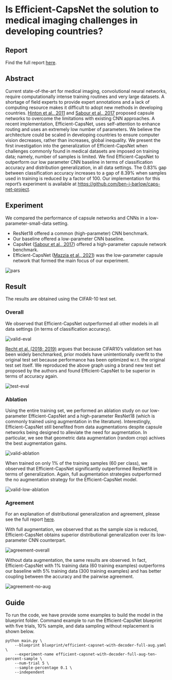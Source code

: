 # Is Efficient-CapsNet the solution to medical imaging challenges in developing countries?

## Report

Find the full report [here](https://github.com/ben-j-barlow/caps-net-project/blob/main/report_G080.pdf).

## Abstract

Current state-of-the-art for medical imaging, convolutional neural networks, require computationally  intense training routines and very large datasets. A shortage of field experts to provide expert annotations and a lack of computing resource makes it difficult to adopt new methods in developing countries. [Hinton et al., 2011](https://link.springer.com/chapter/10.1007/978-3-642-21735-7_6) and [Sabour et al., 2017](https://arxiv.org/pdf/1710.09829.pdf) proposed capsule networks to overcome the limitations with existing CNN approaches. A recent implementation, Efficient-CapsNet, uses self-attention to enhance routing and uses an extremely low number of parameters. We believe the architecture could be  scaled in developing countries to ensure computer  vision decreases, rather than increases, global inequality. We present the first investigation into the generalization of Efficient-CapsNet when challenges  commonly found in medical datasets are imposed on  training data; namely, number of samples is limited.  We find Efficient-CapsNet to outperform our low parameter CNN baseline in terms of classification  accuracy and distribution generalization, in all data settings. The 0.83% gap between classification accuracy increases to a gap of 8.39% when samples used  in training is reduced by a factor of 100. Our implementation for this report’s experiment is available at https://github.com/ben-j-barlow/caps-net-project.

## Experiment

We compared the performance of capsule networks and CNNs in a low-parameter-small-data setting.

* ResNet18 offered a common (high-parameter) CNN benchmark.
* Our baseline offered a low-parameter CNN baseline.
* CapsNet ([Sabour et al., 2017](https://arxiv.org/pdf/1710.09829.pdf)) offered a high-parameter capsule network benchmark.
* Efficient-CapsNet ([Mazzia
et al., 2021](https://www.nature.com/articles/s41598-021-93977-0)) was the low-parameter capsule network that formed the main focus of our experiment.

![pars](figures/Param-Grid.png)

## Result

The results are obtained using the CIFAR-10 test set.

### Overall

We observed that Efficient-CapsNet outperformed all other models in all data settings (in terms of classification accuracy).

![valid-eval](figures/Benchmark-Valid.png)

[Recht et al. (2018; 2019)](https://arxiv.org/abs/1806.00451) argues that because CIFAR10’s validation set has been widely benchmarked, prior models have unintentionally overfit to the original test set because performance has been optimized w.r.t. the original test set itself. We reproduced the above graph using a brand new test set proposed by the authors and found Efficient-CapsNet to be superior in terms of accuracy again.

![test-eval](figures/Benchmark-Test.png)

### Ablation

Using the entire training set, we performed an ablation study on our low-parameter Efficient-CapsNet and a high-parameter ResNet18 (which is commonly trained using augmentation in the literature). Interestingly, Efficient-CapsNet still benefited from data augmentations despite capsule networks being designed to alleviate the need for augmentation. In particular, we see that geometric data augmentation (random crop) achives the best augmentation gains.

![valid-ablation](figures/Ablations-Full.png)

When trained on only 1% of the training samples (60 per class), we observed that Efficient-CapsNet significantly outperformed ResNet18 in terms of generalization. Again, full augmentation strategies outperformed the no augmentation strategy for the Efficient-CapsNet model.

![valid-low-ablation](figures/Ablations-Sample.png)

### Agreement

For an explanation of distributional generalization and agreement, please see the full report [here](https://github.com/ben-j-barlow/caps-net-project/blob/main/report_G080.pdf).

With full augmentation, we observed that as the sample size is reduced, Efficient-CapsNet obtains superior distributional generalization over its low-parameter CNN counterpart.

![agreement-overall](figures/Agreement-Overall.png)

Without data augmentation, the same results are observed. In fact, Efficient-CapsNet with 1% training data (60 training examples) outperforms our baseline with 5% training data (300 training examples) and has better coupling between the accuracy and the pairwise agreement.

![agreement-no-aug](figures/Agreement-Overall-No-Aug.png)


## Guide

To run the code, we have provide some examples to build the model in the blueprint folder. Command example to run the Efficient-CapsNet blueprint with five trials, 10% sample, and data sampling without replacement is shown below.

```
python main.py \
    --blueprint blueprint/efficient-capsnet-with-decoder-full-aug.yaml \
    --experiment-name efficient-capsnet-with-decoder-full-aug-ten-percent-sample \
    --num-trial 5 \
    --sample-percentage 0.1 \
    --independent
```